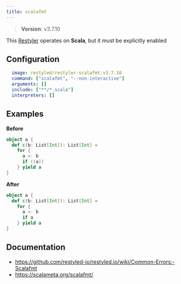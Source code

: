 ```yaml
---
title: scalafmt
---
```


> **Version**: v3.7.10

This [Restyler][source] operates on **Scala**, but it must be explicitly enabled 

## Configuration

```yaml
  image: restyled/restyler-scalafmt:v3.7.10
  command: ["scalafmt", "--non-interactive"]
  arguments: []
  include: ["**/*.scala"]
  interpreters: []
```

## Examples

**Before**

```scala
object a {
  def c(b: List[Int]): List[Int] =
    for {
      a <- b
      if ((a))
    } yield a
}

```

**After**

```scala
object a {
  def c(b: List[Int]): List[Int] =
    for {
      a <- b
      if a
    } yield a
}

```


## Documentation

- https://github.com/restyled-io/restyled.io/wiki/Common-Errors:-Scalafmt
- https://scalameta.org/scalafmt/

[source]: https://github.com/restyled-io/restylers/blob/main/scalafmt/info.yaml
